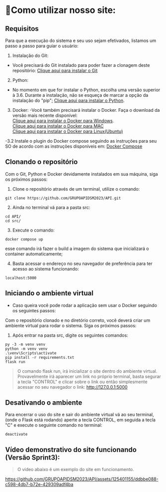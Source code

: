 # 🤔Como utilizar nosso site:

## Requisitos

Para que a execução do sistema e seu uso sejam efetivados, listamos um passo a passo para guiar o usuário:

1. Instalação do Git:
  - Você precisará do Git instalado para poder fazer a clonagem deste repositório: [Clique aqui para instalar o Git](https://git-scm.com/downloads) 

2. Python:
  - No momento em que for instalar o Python, escolha uma versão superior à 3.6. Durante a instalação, não se esqueça de marcar a opção da instalação do "pip"; [Clique aqui para instalar o Python](https://www.python.org/downloads/).

3. Docker:
  -Você também precisará instalar o Docker. Faça o download da versão mais recente disponível: <br>
      [Clique aqui para instalar o Docker para Windows](https://docs.docker.com/desktop/install/windows-install/).</br>
      [Clique aqui para instalar o Docker para MAC](https://docs.docker.com/desktop/install/mac-install/)</br>
      [Clique aqui para instalar o Docker para Linux(Ubuntu)](https://docs.docker.com/engine/install/ubuntu/)</br>
      
  -3.2 Instale o plugin do Docker compose seguindo as instruções para seu SO de acordo com as instruções disponíveis em: [Docker Compose](https://docs.docker.com/compose/install/)

## Clonando o repositório

Com o Git, Python e Docker devidamente instalados em sua máquina, siga os próximos passos:

1. Clone o repositório através de um terminal, utilize o comando:

```
git clone https://github.com/GRUPOAPIDSM2023/API.git
``` 

2. Ainda no terminal vá para a pasta src:
```
cd API/
cd src/
```
3. Execute o comando:
```
docker compose up
```
esse comando irá fazer o build a imagem do sistema que inicializará o container automaticamente;

4. Basta acessar o endereço no seu navegador de preferência para ter acesso ao sistema funcionando:
```
localhost:5000
```
## Iniciando o ambiente virtual
- Caso queira você pode rodar a aplicação sem usar o Docker seguindo os seguintes passos:

Com o repositório clonado e no diretório correto, você deverá criar um ambiente virtual para rodar o sistema. Siga os próximos passos:

1. Após entrar na pasta src, digite os seguintes comandos:
```
py -3 -m venv venv
python -m venv venv
.\venv\Scripts\activate
pip install -r requirements.txt
flask run
```

> O comando flask run, irá inicializar o site dentro do ambiente virtual.
> Provavelmente irá aparecer um link no próprio terminal, basta segurar a tecla "CONTROL" e clicar sobre o link ou então simplesmente acessar no seu navegador o link: http://127.0.0.1:5000

## Desativando o ambiente

Para encerrar o uso do site e sair do ambiente virtual vá ao seu terminal, (onde o Flask está rodando) aperte a tecla CONTROL, em seguida a tecla "C" e execute o seguinte comando no terminal:
```
deactivate
```

## Vídeo demonstrativo do site funcionando (Versão Sprint3):
> O vídeo abaixo é um exemplo do site em funcionamento.


https://github.com/GRUPOAPIDSM2023/API/assets/125401155/ddbbe088-c598-4db7-b72e-429309adf4ba
